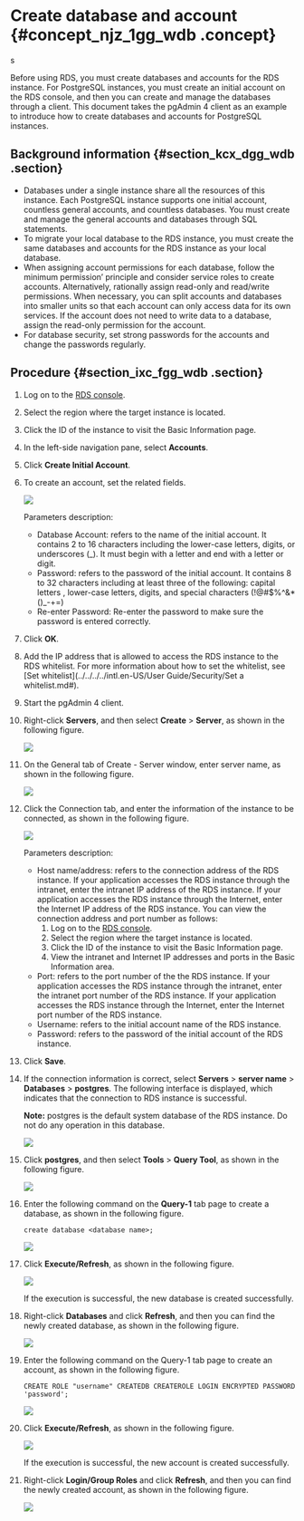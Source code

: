 # Create database and account {#concept_njz_1gg_wdb .concept}

s

Before using RDS, you must create databases and accounts for the RDS instance. For PostgreSQL instances, you must create an initial account on the RDS console, and then you can create and manage the databases through a client. This document takes the pgAdmin 4 client as an example to introduce how to create databases and accounts for PostgreSQL instances.

## Background information {#section_kcx_dgg_wdb .section}

-   Databases under a single instance share all the resources of this instance. Each PostgreSQL instance supports one initial account, countless general accounts, and countless databases. You must create and manage the general accounts and databases through SQL statements.
-   To migrate your local database to the RDS instance, you must create the same databases and accounts for the RDS instance as your local database.
-   When assigning account permissions for each database, follow the minimum permission’ principle and consider service roles to create accounts. Alternatively, rationally assign read-only and read/write permissions. When necessary, you can split accounts and databases into smaller units so that each account can only access data for its own services. If the account does not need to write data to a database, assign the read-only permission for the account.
-   For database security, set strong passwords for the accounts and change the passwords regularly.

## Procedure {#section_ixc_fgg_wdb .section}

1.  Log on to the [RDS console](https://rds.console.aliyun.com/).
2.  Select the region where the target instance is located.
3.  Click the ID of the instance to visit the Basic Information page.
4.  In the left-side navigation pane, select **Accounts**.
5.  Click **Create Initial Account**.
6.  To create an account, set the related fields.

    ![](http://static-aliyun-doc.oss-cn-hangzhou.aliyuncs.com/assets/img/7850/15409673892960_en-US.png)

    Parameters description:

    -   Database Account: refers to the name of the initial account. It contains 2 to 16 characters including the lower-case letters, digits, or underscores \(\_\). It must begin with a letter and end with a letter or digit.
    -   Password: refers to the password of the initial account. It contains 8 to 32 characters including at least three of the following: capital letters , lower-case letters, digits, and special characters \(!@\#$%^&\*\(\)\_-+=\)
    -   Re-enter Password: Re-enter the password to make sure the password is entered correctly.
7.  Click **OK**.
8.  Add the IP address that is allowed to access the RDS instance to the RDS whitelist. For more information about how to set the whitelist, see [Set whitelist](../../../../intl.en-US/User Guide/Security/Set a whitelist.md#).
9.  Start the pgAdmin 4 client.
10. Right-click **Servers**, and then select **Create** \> **Server**, as shown in the following figure.

    ![](http://static-aliyun-doc.oss-cn-hangzhou.aliyuncs.com/assets/img/7850/15409673894034_en-US.png)

11. On the General tab of Create - Server window, enter server name, as shown in the following figure.

    ![](http://static-aliyun-doc.oss-cn-hangzhou.aliyuncs.com/assets/img/7850/15409673894035_en-US.png)

12. Click the Connection tab, and enter the information of the instance to be connected, as shown in the following figure.

    ![](http://static-aliyun-doc.oss-cn-hangzhou.aliyuncs.com/assets/img/7850/15409673904036_en-US.png)

    Parameters description:

    -   Host name/address: refers to the connection address of the RDS instance. If your application accesses the RDS instance through the intranet, enter the intranet IP address of the RDS instance. If your application accesses the RDS instance through the Internet, enter the Internet IP address of the RDS instance. You can view the connection address and port number as follows:
        1.  Log on to the [RDS console](https://rds.console.aliyun.com/).
        2.  Select the region where the target instance is located.
        3.  Click the ID of the instance to visit the Basic Information page.
        4.  View the intranet and Internet IP addresses and ports in the Basic Information area.
    -   Port: refers to the port number of the the RDS instance. If your application accesses the RDS instance through the intranet, enter the intranet port number of the RDS instance. If your application accesses the RDS instance through the Internet, enter the Internet port number of the RDS instance.
    -   Username: refers to the initial account name of the RDS instance.
    -   Password: refers to the password of the initial account of the RDS instance.
13. Click **Save**.
14. If the connection information is correct, select **Servers** \> **server name** \> **Databases** \> **postgres**. The following interface is displayed, which indicates that the connection to RDS instance is successful.

    **Note:** postgres is the default system database of the RDS instance. Do not do any operation in this database.

    ![](http://static-aliyun-doc.oss-cn-hangzhou.aliyuncs.com/assets/img/7850/15409673904039_en-US.png)

15. Click **postgres**, and then select **Tools** \> **Query Tool**, as shown in the following figure.

    ![](http://static-aliyun-doc.oss-cn-hangzhou.aliyuncs.com/assets/img/7850/15409673906452_en-US.png)

16. Enter the following command on the **Query-1** tab page to create a database, as shown in the following figure.

    ```
    create database <database name>;
    ```

    ![](http://static-aliyun-doc.oss-cn-hangzhou.aliyuncs.com/assets/img/7850/15409673904040_en-US.png)

17. Click **Execute/Refresh**, as shown in the following figure.

    ![](http://static-aliyun-doc.oss-cn-hangzhou.aliyuncs.com/assets/img/7850/15409673906453_en-US.png)

    If the execution is successful, the new database is created successfully.

18. Right-click **Databases** and click **Refresh**, and then you can find the newly created database, as shown in the following figure.

    ![](http://static-aliyun-doc.oss-cn-hangzhou.aliyuncs.com/assets/img/7850/15409673904041_en-US.png)

19. Enter the following command on the Query-1 tab page to create an account, as shown in the following figure.

    ```
    CREATE ROLE "username" CREATEDB CREATEROLE LOGIN ENCRYPTED PASSWORD 'password';
    ```

    ![](http://static-aliyun-doc.oss-cn-hangzhou.aliyuncs.com/assets/img/7850/15409673904043_en-US.png)

20. Click **Execute/Refresh**, as shown in the following figure.

    ![](http://static-aliyun-doc.oss-cn-hangzhou.aliyuncs.com/assets/img/7850/15409673906099_en-US.png)

    If the execution is successful, the new account is created successfully.

21. Right-click **Login/Group Roles** and click **Refresh**, and then you can find the newly created account, as shown in the following figure.

    ![](http://static-aliyun-doc.oss-cn-hangzhou.aliyuncs.com/assets/img/7850/15409673904045_en-US.png)


